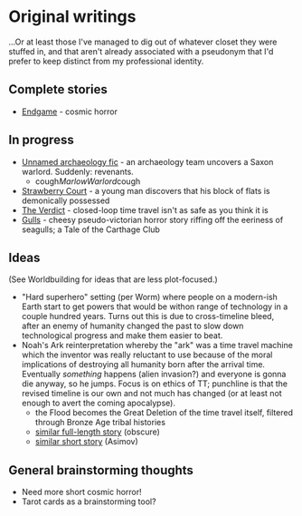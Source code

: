 # Original writings

...Or at least those I've managed to dig out of whatever closet they were stuffed in, and that aren't already associated with a pseudonym that I'd prefer to keep distinct from my professional identity.

## Complete stories

- [Endgame](Endgame.md) - cosmic horror

## In progress

- [Unnamed archaeology fic](MarlowWarlord.md) - an archaeology team uncovers a Saxon warlord. Suddenly: revenants.
  - cough*MarlowWarlord*cough
- <a name="Strawberry"></a>[Strawberry Court](StrawberryCourt.md) - a young man discovers that his block of flats is demonically possessed
- [The Verdict](TheVerdict.md) - closed-loop time travel isn't as safe as you think it is
- [Gulls](Gulls.md) - cheesy pseudo-victorian horror story riffing off the eeriness of seagulls; a Tale of the Carthage Club

## Ideas

(See Worldbuilding for ideas that are less plot-focused.)

- "Hard superhero" setting (per Worm) where people on a modern-ish Earth start to get powers that would be withon range of technology in a couple hundred years. Turns out this is due to cross-timeline bleed, after an enemy of humanity changed the past to slow down technological progress and make them easier to beat.
- Noah's Ark reinterpretation whereby the "ark" was a time travel machine which the inventor was really reluctant to use because of the moral implications of destroying all humanity born after the arrival time. Eventually *something* happens (alien invasion?) and everyone is gonna die anyway, so he jumps. Focus is on ethics of TT; punchline is that the revised timeline is our own and not much has changed (or at least not enough to avert the coming apocalypse).
  - the Flood becomes the Great Deletion of the time travel itself, filtered through Bronze Age tribal histories
  - [similar full-length story](https://www.goodreads.com/book/show/31936622-the-coming-of-noah-s-2nd-ark) (obscure)
  - [similar short story](https://en.m.wikipedia.org/wiki/The_Red_Queen%27s_Race) (Asimov)

## General brainstorming thoughts

- Need more short cosmic horror!
- Tarot cards as a brainstorming tool?

